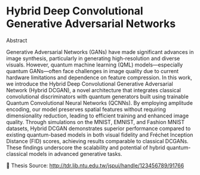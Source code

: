 # Hybrid Deep Convolutional Generative Adversarial Networks

Abstract

Generative Adversarial Networks (GANs) have made significant advances in image synthesis, particularly in generating high-resolution and diverse visuals. However, quantum machine learning (QML) models—especially quantum GANs—often face challenges in image quality due to current hardware limitations and dependence on feature compression. In this work, we introduce the Hybrid Deep Convolutional Generative Adversarial Network (Hybrid DCGAN), a novel architecture that integrates classical convolutional discriminators with quantum generators built using trainable Quantum Convolutional Neural Networks (QCNNs). By employing amplitude encoding, our model preserves spatial features without requiring dimensionality reduction, leading to efficient training and enhanced image quality. Through simulations on the MNIST, EMNIST, and Fashion MNIST datasets, Hybrid DCGAN demonstrates superior performance compared to existing quantum-based models in both visual fidelity and Fréchet Inception Distance (FID) scores, achieving results comparable to classical DCGANs. These findings underscore the scalability and potential of hybrid quantum-classical models in advanced generative tasks.

📄 Thesis Source: http://tdr.lib.ntu.edu.tw/jspui/handle/123456789/91766 
